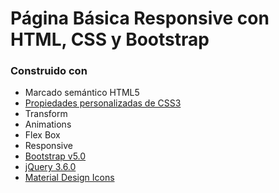 # Página Básica Responsive con HTML, CSS y Bootstrap



### Construido con

- Marcado semántico HTML5
- [Propiedades personalizadas de CSS3](https://devdocs.io/css/)
- Transform
- Animations
- Flex Box
- Responsive
- [Bootstrap v5.0](https://getbootstrap.com/docs/5.0/getting-started/introduction/)
- [jQuery 3.6.0](https://api.jquery.com/)
- [Material Design Icons](https://materialdesignicons.com/)
